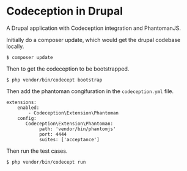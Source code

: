 # Codeception in Drupal
A Drupal application with Codeception integration and PhantomanJS.

Initially do a composer update, which would get the drupal codebase locally.

`$ composer update`

Then to get the codeception to be bootstrapped.

`$ php vendor/bin/codecept bootstrap`

Then add the phantoman congifuration in the `codeception.yml` file.
```
extensions:
    enabled:
        - Codeception\Extension\Phantoman
    config:
       Codeception\Extension\Phantoman:
            path: 'vendor/bin/phantomjs'
            port: 4444
            suites: ['acceptance']
```

Then run the test cases.

`$ php vendor/bin/codecept run`
